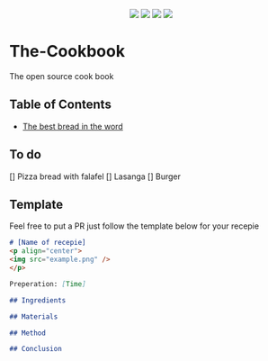 <p align="center">
<img src=https://img.shields.io/github/issues/logicguy1/The-Cookbook?style=flat-square&logo=appveyor&color=informational />
<img src=https://img.shields.io/github/license/logicguy1/The-Cookbook?style=flat-square&logo=appveyor&color=informational />
<img src=https://img.shields.io/github/stars/logicguy1/The-Cookbook?style=flat-square&logo=appveyor&color=blue />
<img src=https://img.shields.io/github/forks/logicguy1/The-Cookbook?style=flat-square&logo=appveyor&color=blue />
</p>

# The-Cookbook
The open source cook book

## Table of Contents
* [The best bread in the word](https://github.com/logicguy1/The-Cookbook/tree/main/The%20best%20bread%20in%20the%20world)

## To do
[] Pizza bread with falafel
[] Lasanga
[] Burger

## Template
Feel free to put a PR just follow the template below for your recepie

```md
# [Name of recepie]
<p align="center">
<img src="example.png" />
</p>

Preperation: [Time]

## Ingredients

## Materials

## Method

## Conclusion
```
